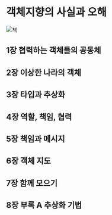 # 객체지향의 사실과 오해

![책](https://image.yes24.com/momo/TopCate511/MidCate005/51040273.jpg)

## 1장 협력하는 객체들의 공동체


## 2장 이상한 나라의 객체


## 3장 타입과 추상화


## 4장 역할, 책임, 협력


## 5장 책임과 메시지


## 6장 객체 지도


## 7장 함께 모으기


## 8장 부록 A 추상화 기법

